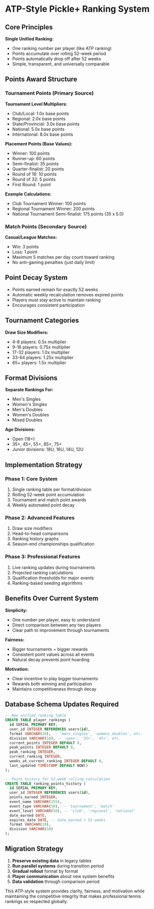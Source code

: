 # ATP-Style Pickle+ Ranking System

## Core Principles

**Single Unified Ranking:**
- One ranking number per player (like ATP ranking)
- Points accumulate over rolling 52-week period
- Points automatically drop off after 52 weeks
- Simple, transparent, and universally comparable

## Points Award Structure

### Tournament Points (Primary Source)
**Tournament Level Multipliers:**
- Club/Local: 1.0x base points
- Regional: 2.0x base points  
- State/Provincial: 3.0x base points
- National: 5.0x base points
- International: 8.0x base points

**Placement Points (Base Values):**
- Winner: 100 points
- Runner-up: 60 points
- Semi-finalist: 35 points
- Quarter-finalist: 20 points
- Round of 16: 10 points
- Round of 32: 5 points
- First Round: 1 point

**Example Calculations:**
- Club Tournament Winner: 100 points
- Regional Tournament Winner: 200 points
- National Tournament Semi-finalist: 175 points (35 x 5.0)

### Match Points (Secondary Source)
**Casual/League Matches:**
- Win: 3 points
- Loss: 1 point
- Maximum 5 matches per day count toward ranking
- No anti-gaming penalties (just daily limit)

## Point Decay System
- Points earned remain for exactly 52 weeks
- Automatic weekly recalculation removes expired points
- Players must stay active to maintain ranking
- Encourages consistent participation

## Tournament Categories
**Draw Size Modifiers:**
- 4-8 players: 0.5x multiplier
- 9-16 players: 0.75x multiplier  
- 17-32 players: 1.0x multiplier
- 33-64 players: 1.25x multiplier
- 65+ players: 1.5x multiplier

## Format Divisions
**Separate Rankings For:**
- Men's Singles
- Women's Singles
- Men's Doubles
- Women's Doubles
- Mixed Doubles

**Age Divisions:**
- Open (18+)
- 35+, 45+, 55+, 65+, 75+
- Junior divisions: 18U, 16U, 14U, 12U

## Implementation Strategy

### Phase 1: Core System
1. Single ranking table per format/division
2. Rolling 52-week point accumulation
3. Tournament and match point awards
4. Weekly automated point decay

### Phase 2: Advanced Features
1. Draw size modifiers
2. Head-to-head comparisons
3. Ranking history graphs
4. Season-end championships qualification

### Phase 3: Professional Features
1. Live ranking updates during tournaments
2. Projected ranking calculations
3. Qualification thresholds for major events
4. Ranking-based seeding algorithms

## Benefits Over Current System

**Simplicity:**
- One number per player, easy to understand
- Direct comparison between any two players
- Clear path to improvement through tournaments

**Fairness:**
- Bigger tournaments = bigger rewards
- Consistent point values across all events
- Natural decay prevents point hoarding

**Motivation:**
- Clear incentive to play bigger tournaments
- Rewards both winning and participation
- Maintains competitiveness through decay

## Database Schema Updates Required

```sql
-- New unified ranking table
CREATE TABLE player_rankings (
  id SERIAL PRIMARY KEY,
  user_id INTEGER REFERENCES users(id),
  format VARCHAR(20), -- 'mens_singles', 'womens_doubles', etc.
  division VARCHAR(10), -- 'open', '35+', '45+', etc.
  current_points INTEGER DEFAULT 0,
  peak_points INTEGER DEFAULT 0,
  peak_ranking INTEGER,
  current_ranking INTEGER,
  weeks_at_current_ranking INTEGER DEFAULT 0,
  last_updated TIMESTAMP DEFAULT NOW()
);

-- Point history for 52-week rolling calculation
CREATE TABLE ranking_points_history (
  id SERIAL PRIMARY KEY,
  user_id INTEGER REFERENCES users(id),
  points_earned INTEGER,
  event_name VARCHAR(255),
  event_type VARCHAR(50), -- 'tournament', 'match'
  event_level VARCHAR(50), -- 'club', 'regional', 'national'
  date_earned DATE,
  expires_date DATE, -- date_earned + 52 weeks
  format VARCHAR(20),
  division VARCHAR(10)
);
```

## Migration Strategy

1. **Preserve existing data** in legacy tables
2. **Run parallel systems** during transition period
3. **Gradual rollout** format by format
4. **Player communication** about new system benefits
5. **Data validation** through comparison period

This ATP-style system provides clarity, fairness, and motivation while maintaining the competitive integrity that makes professional tennis rankings so respected globally.